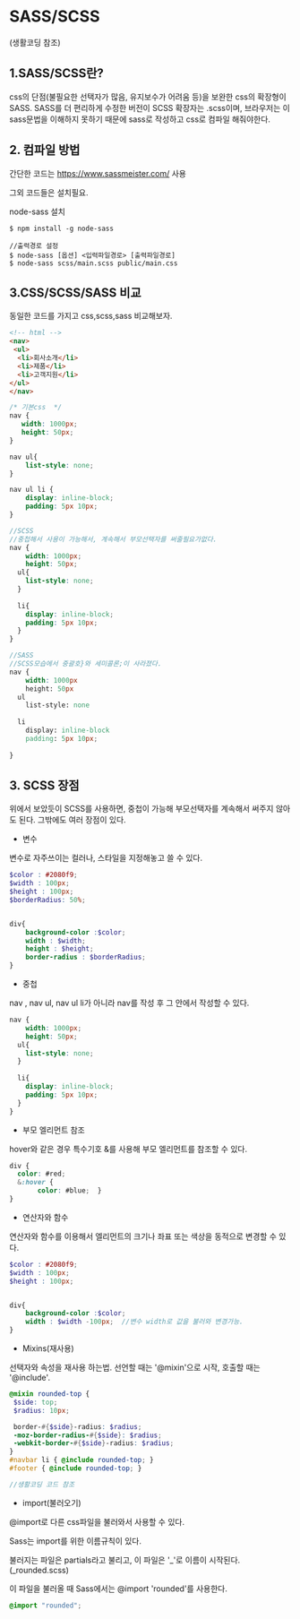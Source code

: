 # SASS/SCSS 
(생활코딩 참조)
## 1.SASS/SCSS란?

css의 단점(불필요한 선택자가 많음, 유지보수가 어려움 등)을 보완한 
css의 확장형이 SASS. SASS를 더 편리하게 수정한 버전이 SCSS
확장자는 .scss이며, 브라우저는 이 sass문법을 이해하지 못하기 때문에
sass로 작성하고 css로 컴파일 해줘야한다.


## 2. 컴파일 방법
간단한 코드는 https://www.sassmeister.com/ 사용

그외 코드들은 설치필요.

node-sass 설치
```node
$ npm install -g node-sass

//출력경로 설정
$ node-sass [옵션] <입력파일경로> [출력파일경로]
$ node-sass scss/main.scss public/main.css
```


## 3.CSS/SCSS/SASS 비교

동일한 코드를 가지고 css,scss,sass 비교해보자.
```html
<!-- html -->
<nav>
 <ul>
  <li>회사소개</li>
  <li>제품</li>
  <li>고객지원</li>
</ul>
</nav>
```

```css
/* 기본css  */
nav {
   width: 1000px;
   height: 50px;
}

nav ul{
    list-style: none;
}

nav ul li {
    display: inline-block;
    padding: 5px 10px;
}

```

```scss
//SCSS
//중첩해서 사용이 가능해서, 계속해서 부모선택자를 써줄필요가없다.
nav {
    width: 1000px;
    height: 50px;
  ul{
    list-style: none;
  }
  
  li{
    display: inline-block;
    padding: 5px 10px;
  }
}

```

```scss
//SASS
//SCSS모습에서 중괄호}와 세미콜론;이 사라졌다.
nav {
    width: 1000px
    height: 50px
  ul
    list-style: none
  
  li
    display: inline-block
    padding: 5px 10px;
  
}
```

## 3. SCSS 장점
위에서 보았듯이 SCSS를 사용하면, 중첩이 가능해 부모선택자를
계속해서 써주지 않아도 된다. 그밖에도 여러 장점이 있다.

- 변수

변수로 자주쓰이는 컬러나, 스타일을 지정해놓고 쓸 수 있다.
```scss
$color : #2080f9;
$width : 100px;
$height : 100px;
$borderRadius: 50%;


div{
    background-color :$color;
    width : $width;
    height : $height;
    border-radius : $borderRadius;
}
```
- 중첩

nav , nav ul, nav ul li가 아니라 nav를 작성 후 그 안에서 작성할 수 있다.
```scss
nav {
    width: 1000px;
    height: 50px;
  ul{
    list-style: none;
  }
  
  li{
    display: inline-block;
    padding: 5px 10px;
  }
}
```

- 부모 엘리먼트 참조

hover와 같은 경우 특수기호 &를 사용해 부모 엘리먼트를 참조할 수 있다.
```scss
div {
  color: #red;
  &:hover {
       color: #blue;  }
}
```
- 연산자와 함수

연산자와 함수를 이용해서 엘리먼트의 크기나 좌표 또는 색상을 동적으로 변경할 수 있다.
```scss
$color : #2080f9;
$width : 100px;
$height : 100px;


div{
    background-color :$color;
    width : $width -100px;  //변수 width로 값을 불러와 변경가능.
}
```

- Mixins(재사용)

 선택자와 속성을 재사용 하는법. 선언할 때는 '@mixin'으로 시작, 호출할 때는 '@include'.
 ```scss
@mixin rounded-top {
  $side: top;
  $radius: 10px;
 
  border-#{$side}-radius: $radius;
  -moz-border-radius-#{$side}: $radius;
  -webkit-border-#{$side}-radius: $radius;
}
#navbar li { @include rounded-top; }
#footer { @include rounded-top; }

//생활코딩 코드 참조

 ```

 - import(불러오기)

 @import로 다른 css파일을 불러와서 사용할 수 있다.

 Sass는 import를 위한 이름규칙이 있다.
 
불러지는 파일은 partials라고 불리고, 이 파일은 '_'로 이름이 시작된다. (_rounded.scss)

 
 이 파일을 불러올 때 Sass에서는 @import 'rounded'를 사용한다.
 ```scss
@import "rounded";
 ```